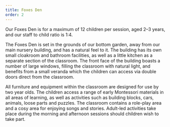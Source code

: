 ```yaml
---
title: Foxes Den
order: 2
---
```


Our Foxes Den is for a maximum of 12 children per session, aged 2–3 years, and our staff to child ratio is 1:4.

The Foxes Den is set in the grounds of our bottom garden, away from our main nursery building, and has a natural feel to it. The building has its own small cloakroom and bathroom facilities, as well as a little kitchen as a separate section of the classroom. The front face of the building boasts a number of large windows, filling the classroom with natural light, and benefits from a small veranda which the children can access via double doors direct from the classroom.

All furniture and equipment within the classroom are designed for use by two year olds. The children access a range of early Montessori materials in all areas of learning, as well as activities such as building blocks, cars, animals, loose parts and puzzles. The classroom contains a role-play area and a cosy area for enjoying songs and stories. 
Adult-led activities take place during the morning and afternoon sessions should children wish to take part.
